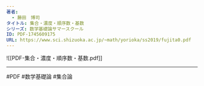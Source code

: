 ```yaml
---
著者:
  - 藤田　博司
タイトル: 集合・濃度・順序数・基数
シリーズ: 数学基礎論サマースクール
ID: PDF-1745609175
URL: https://www.sci.shizuoka.ac.jp/~math/yorioka/ss2019/fujita0.pdf
---
```


![[PDF-集合・濃度・順序数・基数.pdf]]

---
#PDF #数学基礎論 #集合論 